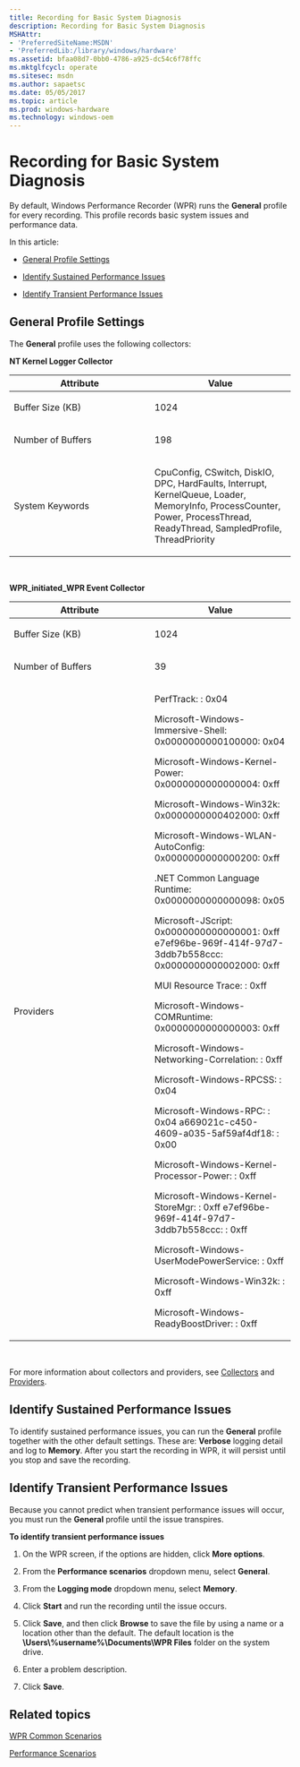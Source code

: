 ```yaml
---
title: Recording for Basic System Diagnosis
description: Recording for Basic System Diagnosis
MSHAttr:
- 'PreferredSiteName:MSDN'
- 'PreferredLib:/library/windows/hardware'
ms.assetid: bfaa08d7-0bb0-4786-a925-dc54c6f78ffc
ms.mktglfcycl: operate
ms.sitesec: msdn
ms.author: sapaetsc
ms.date: 05/05/2017
ms.topic: article
ms.prod: windows-hardware
ms.technology: windows-oem
---
```


# Recording for Basic System Diagnosis


By default, Windows Performance Recorder (WPR) runs the **General** profile for every recording. This profile records basic system issues and performance data.

In this article:

-   [General Profile Settings](#generalpro)

-   [Identify Sustained Performance Issues](#sus)

-   [Identify Transient Performance Issues](#trans)

## <a href="" id="generalpro"></a>General Profile Settings


The **General** profile uses the following collectors:

**NT Kernel Logger Collector**

<table>
<colgroup>
<col width="50%" />
<col width="50%" />
</colgroup>
<thead>
<tr class="header">
<th>Attribute</th>
<th>Value</th>
</tr>
</thead>
<tbody>
<tr class="odd">
<td><p>Buffer Size (KB)</p></td>
<td><p>1024</p></td>
</tr>
<tr class="even">
<td><p>Number of Buffers</p></td>
<td><p>198</p></td>
</tr>
<tr class="odd">
<td><p>System Keywords</p></td>
<td><p>CpuConfig, CSwitch, DiskIO, DPC, HardFaults, Interrupt, KernelQueue, Loader, MemoryInfo, ProcessCounter, Power, ProcessThread, ReadyThread, SampledProfile, ThreadPriority</p></td>
</tr>
</tbody>
</table>

 

**WPR\_initiated\_WPR Event Collector**

<table>
<colgroup>
<col width="50%" />
<col width="50%" />
</colgroup>
<thead>
<tr class="header">
<th>Attribute</th>
<th>Value</th>
</tr>
</thead>
<tbody>
<tr class="odd">
<td><p>Buffer Size (KB)</p></td>
<td><p>1024</p></td>
</tr>
<tr class="even">
<td><p>Number of Buffers</p></td>
<td><p>39</p></td>
</tr>
<tr class="odd">
<td><p>Providers</p></td>
<td><p>PerfTrack: : 0x04</p>
<p>Microsoft-Windows-Immersive-Shell: 0x0000000000100000: 0x04</p>
<p>Microsoft-Windows-Kernel-Power: 0x0000000000000004: 0xff</p>
<p>Microsoft-Windows-Win32k: 0x0000000000402000: 0xff</p>
<p>Microsoft-Windows-WLAN-AutoConfig: 0x0000000000000200: 0xff</p>
<p>.NET Common Language Runtime: 0x0000000000000098: 0x05</p>
<p>Microsoft-JScript: 0x0000000000000001: 0xff e7ef96be-969f-414f-97d7-3ddb7b558ccc: 0x0000000000002000: 0xff</p>
<p>MUI Resource Trace: : 0xff</p>
<p>Microsoft-Windows-COMRuntime: 0x0000000000000003: 0xff</p>
<p>Microsoft-Windows-Networking-Correlation: : 0xff</p>
<p>Microsoft-Windows-RPCSS: : 0x04</p>
<p>Microsoft-Windows-RPC: : 0x04 a669021c-c450-4609-a035-5af59af4df18: : 0x00</p>
<p>Microsoft-Windows-Kernel-Processor-Power: : 0xff</p>
<p>Microsoft-Windows-Kernel-StoreMgr: : 0xff e7ef96be-969f-414f-97d7-3ddb7b558ccc: : 0xff</p>
<p>Microsoft-Windows-UserModePowerService: : 0xff</p>
<p>Microsoft-Windows-Win32k: : 0xff</p>
<p>Microsoft-Windows-ReadyBoostDriver: : 0xff</p></td>
</tr>
</tbody>
</table>

 

For more information about collectors and providers, see [Collectors](collectors.md) and [Providers](providers.md).

## <a href="" id="sus"></a>Identify Sustained Performance Issues


To identify sustained performance issues, you can run the **General** profile together with the other default settings. These are: **Verbose** logging detail and log to **Memory**. After you start the recording in WPR, it will persist until you stop and save the recording.

## <a href="" id="trans"></a>Identify Transient Performance Issues


Because you cannot predict when transient performance issues will occur, you must run the **General** profile until the issue transpires.

**To identify transient performance issues**

1.  On the WPR screen, if the options are hidden, click **More options**.

2.  From the **Performance scenarios** dropdown menu, select **General**.

3.  From the **Logging mode** dropdown menu, select **Memory**.

4.  Click **Start** and run the recording until the issue occurs.

5.  Click **Save**, and then click **Browse** to save the file by using a name or a location other than the default. The default location is the **\\Users\\%username%\\Documents\\WPR Files** folder on the system drive.

6.  Enter a problem description.

7.  Click **Save**.

## Related topics


[WPR Common Scenarios](windows-performance-recorder-common-scenarios.md)

[Performance Scenarios](performance-scenarios.md)

 

 







